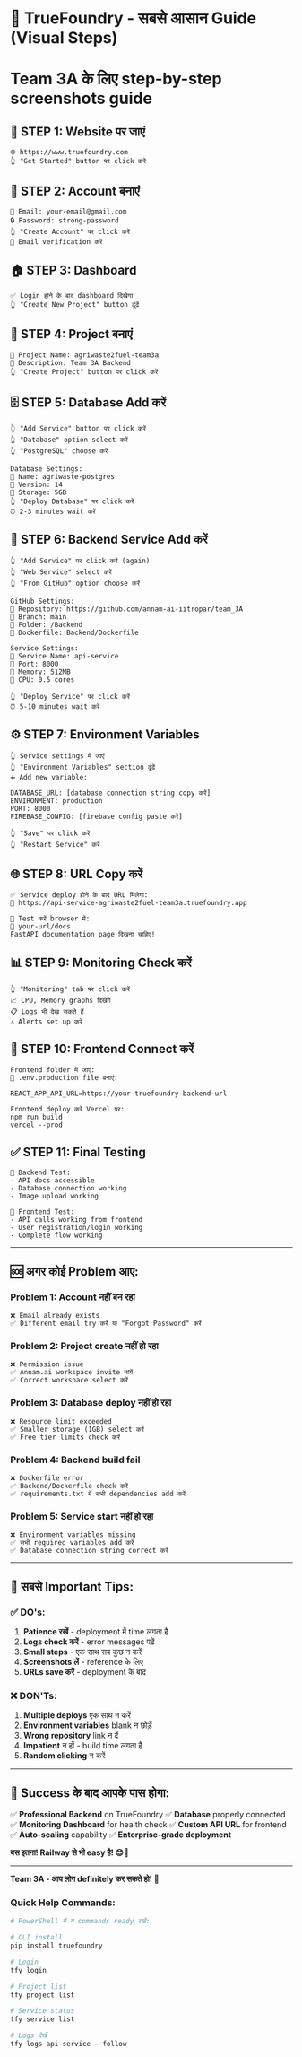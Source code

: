 # 🎯 TrueFoundry - सबसे आसान Guide (Visual Steps)
# Team 3A के लिए step-by-step screenshots guide

## 📱 STEP 1: Website पर जाएं
```
🌐 https://www.truefoundry.com
👆 "Get Started" button पर click करें
```

## 📝 STEP 2: Account बनाएं
```
📧 Email: your-email@gmail.com
🔒 Password: strong-password
👆 "Create Account" पर click करें
📨 Email verification करें
```

## 🏠 STEP 3: Dashboard
```
✅ Login होने के बाद dashboard दिखेगा
👆 "Create New Project" button ढूंढें
```

## 📁 STEP 4: Project बनाएं
```
📝 Project Name: agriwaste2fuel-team3a
📝 Description: Team 3A Backend
👆 "Create Project" button पर click करें
```

## 🗄️ STEP 5: Database Add करें
```
👆 "Add Service" button पर click करें
👆 "Database" option select करें
👆 "PostgreSQL" choose करें

Database Settings:
📝 Name: agriwaste-postgres
📝 Version: 14
📝 Storage: 5GB
👆 "Deploy Database" पर click करें
⏰ 2-3 minutes wait करें
```

## 🚀 STEP 6: Backend Service Add करें
```
👆 "Add Service" पर click करें (again)
👆 "Web Service" select करें
👆 "From GitHub" option choose करें

GitHub Settings:
📝 Repository: https://github.com/annam-ai-iitropar/team_3A
📝 Branch: main
📝 Folder: /Backend
📝 Dockerfile: Backend/Dockerfile

Service Settings:
📝 Service Name: api-service
📝 Port: 8000
📝 Memory: 512MB
📝 CPU: 0.5 cores

👆 "Deploy Service" पर click करें
⏰ 5-10 minutes wait करें
```

## ⚙️ STEP 7: Environment Variables
```
👆 Service settings में जाएं
👆 "Environment Variables" section ढूंढें
➕ Add new variable:

DATABASE_URL: [database connection string copy करें]
ENVIRONMENT: production
PORT: 8000
FIREBASE_CONFIG: [firebase config paste करें]

👆 "Save" पर click करें
👆 "Restart Service" करें
```

## 🌐 STEP 8: URL Copy करें
```
✅ Service deploy होने के बाद URL मिलेगा:
🔗 https://api-service-agriwaste2fuel-team3a.truefoundry.app

🧪 Test करें browser में:
🔗 your-url/docs
FastAPI documentation page दिखना चाहिए!
```

## 📊 STEP 9: Monitoring Check करें
```
👆 "Monitoring" tab पर click करें
📈 CPU, Memory graphs दिखेंगे
📋 Logs भी देख सकते हैं
⚠️ Alerts set up करें
```

## 🔧 STEP 10: Frontend Connect करें
```
Frontend folder में जाएं:
📝 .env.production file बनाएं:

REACT_APP_API_URL=https://your-truefoundry-backend-url

Frontend deploy करें Vercel पर:
npm run build
vercel --prod
```

## ✅ STEP 11: Final Testing
```
🧪 Backend Test:
- API docs accessible
- Database connection working
- Image upload working

🧪 Frontend Test:
- API calls working from frontend
- User registration/login working
- Complete flow working
```

---

## 🆘 अगर कोई Problem आए:

### Problem 1: Account नहीं बन रहा
```
❌ Email already exists
✅ Different email try करें या "Forgot Password" करें
```

### Problem 2: Project create नहीं हो रहा
```
❌ Permission issue
✅ Annam.ai workspace invite मांगें
✅ Correct workspace select करें
```

### Problem 3: Database deploy नहीं हो रहा
```
❌ Resource limit exceeded
✅ Smaller storage (1GB) select करें
✅ Free tier limits check करें
```

### Problem 4: Backend build fail
```
❌ Dockerfile error
✅ Backend/Dockerfile check करें
✅ requirements.txt में सभी dependencies add करें
```

### Problem 5: Service start नहीं हो रहा
```
❌ Environment variables missing
✅ सभी required variables add करें
✅ Database connection string correct करें
```

---

## 🎯 सबसे Important Tips:

### ✅ DO's:
1. **Patience रखें** - deployment में time लगता है
2. **Logs check करें** - error messages पढ़ें
3. **Small steps** - एक साथ सब कुछ न करें
4. **Screenshots लें** - reference के लिए
5. **URLs save करें** - deployment के बाद

### ❌ DON'Ts:
1. **Multiple deploys** एक साथ न करें
2. **Environment variables** blank न छोड़ें
3. **Wrong repository** link न दें
4. **Impatient** न हों - build time लगता है
5. **Random clicking** न करें

---

## 🎉 Success के बाद आपके पास होगा:

✅ **Professional Backend** on TrueFoundry
✅ **Database** properly connected
✅ **Monitoring Dashboard** for health check
✅ **Custom API URL** for frontend
✅ **Auto-scaling** capability
✅ **Enterprise-grade deployment**

**बस इतना! Railway से भी easy है! 😊🚀**

---

**Team 3A - आप लोग definitely कर सकते हो! 💪**

### Quick Help Commands:
```powershell
# PowerShell में ये commands ready रखें:

# CLI install
pip install truefoundry

# Login  
tfy login

# Project list
tfy project list

# Service status
tfy service list

# Logs देखें
tfy logs api-service --follow
```

